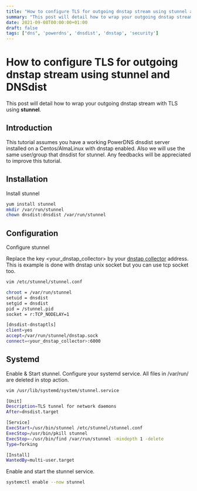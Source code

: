 ```yaml
---
title: "How to configure TLS for outgoing dnstap stream using stunnel and DNSdist"
summary: "This post will detail how to wrap your outgoing dnstap stream with TLS using stunnel"
date: 2021-09-08T00:00:00+01:00
draft: false
tags: ["dns", 'powerdns', 'dnsdist', 'dnstap', 'security']
---
```


# How to configure TLS for outgoing dnstap stream using stunnel and DNSdist

This post will detail how to wrap your outgoing dnstap stream with TLS using **stunnel**.

## Introduction

This tutorial assumes you have a working PowerDNS dnsdist server installed on a Centos/AlmaLinux with dnstap enabled. 
Also we will use the same user/group that dnsdist for stunnel. 
Any feedbacks will be appreciated to improve this tutorial.

## Installation

Install stunnel

```bash
yum install stunnel
mkdir /var/run/stunnel
chown dnsdist:dnsdist /var/run/stunnel
```

## Configuration

Configure  stunnel

Replace the key <your_dnstap_collector> by your [dnstap collector](https://github.com/dmachard/go-dnscollector) address.
This is example is done with dnstap unix socket but you can use tcp socket too.

```bash
vim /etc/stunnel/stunnel.conf

chroot = /var/run/stunnel
setuid = dnsdist
setgid = dnsdist
pid = /stunnel.pid
socket = r:TCP_NODELAY=1

[dnsdist-dnstaptls]
client=yes
accept=/var/run/stunnel/dnstap.sock
connect=<your_dnstap_collector>:6000
```

## Systemd

Enable & Start stunnel. Configure your systemd service. All files in /var/run/ are deleted in stop action.

```bash
vim /usr/lib/systemd/system/stunnel.service

[Unit]
Description=TLS tunnel for network daemons
After=dnsdist.target

[Service]
ExecStart=/usr/bin/stunnel /etc/stunnel/stunnel.conf
ExecStop=/usr/bin/pkill stunnel
ExecStop=-/usr/bin/find /var/run/stunnel -mindepth 1 -delete
Type=forking

[Install]
WantedBy=multi-user.target
```

Enable and start the stunnel service.

```bash
systemctl enable --now stunnel
```

